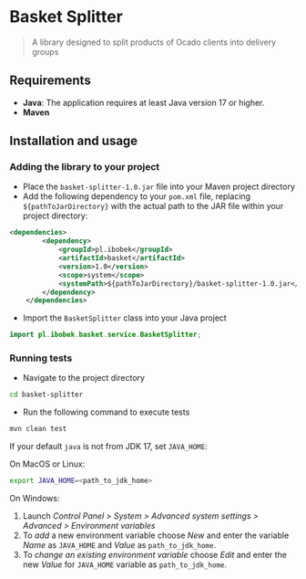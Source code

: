 # Basket Splitter

> A library designed to split products of Ocado clients into delivery groups

## Requirements

- **Java**: The application requires at least Java version 17 or higher.
- **Maven**

## Installation and usage

### Adding the library to your project

- Place the ```basket-splitter-1.0.jar``` file into your Maven project directory
- Add the following dependency to your ```pom.xml``` file, replacing ```${pathToJarDirectory}``` with the actual path to the JAR file within your project directory:

```xml
<dependencies>
        <dependency>
            <groupId>pl.ibobek</groupId>
            <artifactId>basket</artifactId>
            <version>1.0</version>
            <scope>system</scope>
            <systemPath>${pathToJarDirectory}/basket-splitter-1.0.jar</systemPath>
        </dependency>
    </dependencies>
```

- Import the ```BasketSplitter``` class into your Java project

```java
import pl.ibobek.basket.service.BasketSplitter;
```

### Running tests
- Navigate to the project directory

```bash
cd basket-splitter
```

- Run the following command to execute tests

```bash
mvn clean test
```

If your default `java` is not from JDK 17, set `JAVA_HOME`:

On MacOS or Linux:

```bash
export JAVA_HOME=<path_to_jdk_home> 
```

On Windows:

1. Launch _Control Panel > System > Advanced system settings > Advanced > Environment variables_
2. To _add_ a new environment variable choose _New_ and enter the variable _Name_ as `JAVA_HOME` and _Value_ as `path_to_jdk_home`.
3. To _change an existing environment variable_ choose _Edit_ and enter the new _Value_ for `JAVA_HOME` variable as `path_to_jdk_home`.
